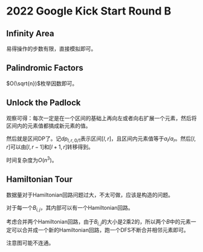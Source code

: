 # 2022 Google Kick Start Round B

## Infinity Area

易得操作的步数有限，直接模拟即可。

## Palindromic Factors

$O(\sqrt{n})$枚举因数即可。

## Unlock the Padlock

观察可得：每次一定是在一个区间的基础上再向左或者向右扩展一个元素，然后将区间内的元素值都搞成新元素的值。

然后就是区间DP了。记$dp_{l, r, 0/1}$表示区间$[l, r]$，且区间内元素值等于$a_l/a_r$。然后$[l, r]$可以由$[l, r - 1]$和$[l + 1, r]$转移得到。

时间复杂度为$O(n^3)$。

## Hamiltonian Tour

数据量对于Hamiltonian回路问题过大，不太可做，应该是构造的问题。

对于每一个$B_{i, j}$，其内部可以有一个Hamiltonian回路。

考虑合并两个Hamiltonian回路，由于$B_{i, j}$的大小是2乘2的，所以两个$B$中的元素一定可以合并成一个新的Hamiltonian回路，跑一个DFS不断合并相邻元素即可。

注意图可能不连通。